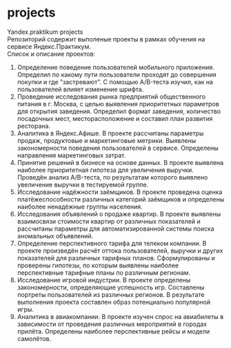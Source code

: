 # projects
Yandex.praktikum projects<br>
Репозиторий содержит выполеные проекты в рамках обучения на сервисе Яндекс.Практикум.<br>
Список и описание проектов:<br>
1. Определение поведение пользователей мобильного приложения. Определил по какому пути пользователи проходят до совершения покупки и где "застревают". С помощью A/B-теста изучил, как на пользователей влияет изменение шрифта.<br>
2. Проведение исследования рынка предприятий общественного питания в г. Москва, с целью выявления приоритетных параметров для открытия заведения. Определил формат заведения, количество посадочных мест, месторасположение и составил план развития ресторана.<br>
3. Аналитика в Яндекс.Афише. В проекте рассчитаны параметры продаж, продуктовые и маркетинговые метрики. Выявлены закономерности поведения пользователей в сервисе. Определены направления маркетинговых затрат.<br>
4. Принятие решений в бизнесе на основе данных. В проекте выявлена наиболее приоритетная гипотеза для увеличения выручки. Проведён анализ A/B-теста, по результатам которого выявлено увеличение выручки в тестируемой группе.<br>
5. Исследование надёжности заёмщиков. В проекте проведена оценка платёжеспособности различных категорий заёмщиков и определены наиболее ненадёжные группы населения.
6. Исследования объявлений о продаже квартир. В проекте выявлены взаимосвязи стоимости квартир от различных показателей и рассчитаны параметры для автоматизированной системы поиска аномальных объявлений.<br>
7. Определение перспективного тарифа для телеком компании. В проекте произведён расчёт оттока пользователей, выручки и других показателей для различных тарифных планов. Сформулированы и проверены гипотезы, по которым выявлены наиболее перспективные тарифные планы по различным регионам.<br>
8. Исследование игровой индустрии. В проекте определены закономерности, определяющие успешность игр. Составлены портреты пользователей из различных регионов. В результате выполнения проекта составлен образ потенциально популярной игры.<br>
9. Аналитика в авиакомпании. В проекте изучен спрос на авиабилеты в зависимости от проведения различных мероприятий в городах прилёта. Определены наиболее перспективные рейсы и модели самолётов.<br>
